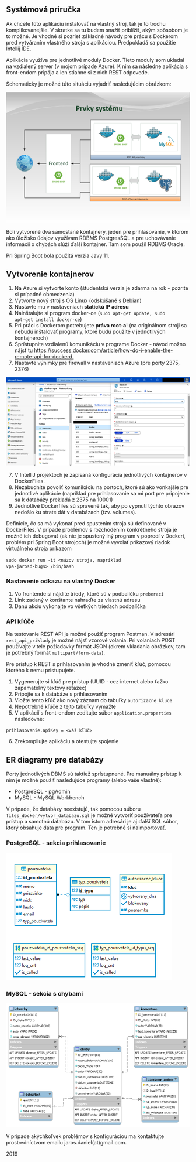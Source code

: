## Systémová príručka ##

Ak chcete túto aplikáciu inštalovať na vlastný stroj, tak je to trochu komplikovanejšie. V skratke sa tu budem snažiť priblížiť, akým spôsobom je to možné. Je vhodné si pozrieť základné návody pre prácu s Dockerom pred vytváraním vlastného stroja s aplikáciou. Predpokladá sa použitie Intellij IDE.

Aplikácia využíva pre jednotlivé moduly Docker. Tieto moduly som ukladal na vzdialený server (v mojom prípade Azure). K nim sa následne aplikácia s front-endom pripája a len stiahne si z nich REST odpovede.

Schematicky je možné túto situáciu vyjadriť nasledujúcim obrázkom:

![prvky_systemu](prvky_systemu\prvky_systemu.png)

Boli vytvorené dva samostané kontajnery, jeden pre prihlasovanie, v ktorom ako úložisko údajov využívam RDBMS PostgresSQL a pre uchovávanie informácií o chybách slúži ďalší kontajner. Tam som použil RDBMS Oracle.

Pri Spring Boot bola použitá verzia Javy 11.

## Vytvorenie kontajnerov ##

1. Na Azure si vytvorte konto (študentská verzia je zdarma na rok - pozrite si prípadné obmedzenia)
2. Vytvorte nový stroj s OS Linux (odskúšané s Debian)
3. Nastavte mu v nastaveniach **statickú IP adresu**
4. Nainštalujte si program docker-ce (<code>sudo apt-get update, sudo apt-get install docker-ce</code>)
5. Pri práci s Dockerom potrebujete **práva root-a**! (na originálnom stroji sa nebudú inštalovať programy, ktoré budú použité v jednotlivých kontajneroch)
6. Sprístupnite vzdialenú komunikáciu v programe Docker - návod možno nájsť tu https://success.docker.com/article/how-do-i-enable-the-remote-api-for-dockerd 
7. Nastavte výnimky pre firewall v nastaveniach Azure (pre porty 2375, 2376)

![microsoft_azure](screenshoty\microsoft_azure.png)

7. V IntelliJ projektoch je zapísaná konfigurácia jednotlivých kontajnerov v DockerFiles. 
8. Nezabudnite povoliť komunikáciu na portoch, ktoré sú ako vonkajšie pre jednotlivé aplikácie (napríklad pre prihlasovanie sa mi port pre pripojenie sa k databázy prekladá z 2375 na 10001)
9. Jednotlivé Dockerfiles sú spravené tak, aby po vypnutí týchto obrazov nedošlo ku strate dát v databázach (tzv. volumes).

Definície, čo sa má vykonať pred spustením stroja sú definované v DockerFiles. V prípade problémov s rozchodením konkrétneho stroja je možné ich debugovať (ak nie je spustený iný program v popredí v Dockeri, problém pri Spring Boot strojoch) je možné vyvolať príkazový riadok virtuálneho stroja príkazom

<code>sudo docker run -it <názov stroja, napríklad vpa-jarosd-bugs> /bin/bash</code>

### Nastavenie odkazu na vlastný Docker ###

1. Vo frontende si nájdite triedy, ktoré sú v podbalíčku <code>preberaci</code>
2. Link zadaný v konštante nahraďte za vlastnú adresu
3. Danú akciu vykonajte vo všetkých triedach podbalíčka

### API kľúče ###

Na testovanie REST API je možné použiť program Postman. V adresári <code>rest_api_priklady</code> je možné nájsť vzorové volania. Pri volaniach POST používajte v tele požiadavky formát JSON (okrem vkladania obrázkov, tam je potrebný formát <code>multipart/form-data</code>).

Pre prístup k REST s prihlasovaním je vhodné zmeniť kľúč, pomocou ktorého k nemu pristupujete. 

1. Vygenerujte si kľúč pre prístup (UUID - cez internet alebo ťažko zapamäteľný textový reťazec)
2. Pripojte sa k databáze s prihlasovaním
3. Vložte tento kľúč ako nový záznam do tabuľky <code>autorizacne_kluce</code>
4. Nepotrebné kľúče z tejto tabuľky vymažte
5. V aplikácií s front-endom zeditujte súbor <code>application.properties</code> nasledovne:

```
prihlasovanie.apiKey = <váš kľúč>
```

6. Zrekompilujte aplikáciu a otestujte spojenie

## ER diagramy pre databázy ##

Porty jednotlivých DBMS sú taktiež sprístupnené. Pre manuálny prístup k nim je možné použiť nasledujúce programy (alebo vaše vlastné):

* PostgreSQL - pgAdmin
* MySQL - MySQL Workbench

V prípade, že databázy neexistujú, tak pomocou súboru <code>files_docker/vytvor_databazu.sql</code> je možné vytvoriť používateľa pre prístup a samotnú databázu. V tom istom adresári je aj ďalší SQL súbor, ktorý obsahuje dáta pre program. Ten je potrebné si naimportovať.

### PostgreSQL  - sekcia prihlasovanie

![eer_diagram_postgres](eer_diagramy\eer_diagram_postgres.png)

### MySQL - sekcia s chybami ###

![eer_diagram_mysql](eer_diagramy\eer_diagram_mysql.png)

V prípade akýchkoľvek problémov s konfiguráciou ma kontaktujte prostredníctvom emailu jaros.daniel(at)gmail.com.

2019